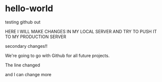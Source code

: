 # hello-world
testing github out

HERE I WILL MAKE CHANGES IN MY LOCAL SERVER AND TRY TO PUSH IT TO MY PRODUCTION SERVER

secondary changes!!

We're going to go with Github for all future projects.

The line changed

and I can change more
